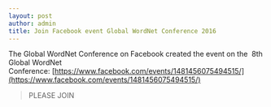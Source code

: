 ```yaml
---
layout: post
author: admin
title: Join Facebook event Global WordNet Conference 2016
---
```


The Global WordNet Conference on Facebook created the event on the  8th
Global WordNet
Conference: [https://www.facebook.com/events/1481456075494515/](https://www.facebook.com/events/1481456075494515/)

> PLEASE JOIN
